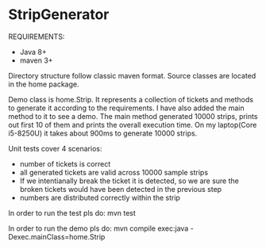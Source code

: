 # StripGenerator

REQUIREMENTS:
  - Java 8+
  - maven 3+


Directory structure follow classic maven format.
Source classes are located in the home package.

Demo class is home.Strip. It represents a collection of tickets and methods to generate it according to the requirements.
I have also added the main method to it to see a demo. The main method generated 10000 strips, prints out first 10 of them and prints the overall execution time.
On my laptop(Core i5-8250U) it takes about 900ms to generate 10000 strips.

Unit tests cover 4 scenarios:
- number of tickets is correct
- all generated tickets are valid across 10000 sample strips
- If we intentianally break the ticket it is detected, so we are sure the broken tickets would have been detected in the previous step
- numbers are distributed correctly within the strip


In order to run the test pls do:
mvn test

In order to run the demo pls do:
mvn compile exec:java -Dexec.mainClass=home.Strip
